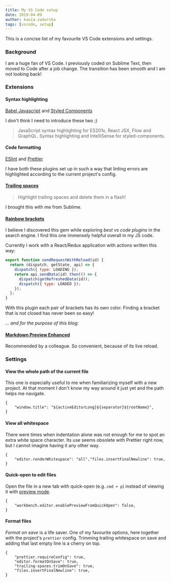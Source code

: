 ```yaml
---
title: My VS Code setup
date: 2019-04-09
author: kasia-zadurska
tags: [vscode, setup]
---
```


This is a concise list of my favourite VS Code extensions and settings.

### Background
I am a huge fan of VS Code. I previously coded on Sublime Text, then moved to Code after a job change. The transition has been smooth and I am not looking back!
### Extensions
#### Syntax highlighting

 [Babel Javascript](https://marketplace.visualstudio.com/itemdetails?itemName=mgmcdermott.vscode-language-babel) and  [Styled Components](https://marketplace.visualstudio.com/itemdetails?itemName=jpoissonnier.vscode-styled-components)

I don't think I need to introduce these two ;)
> JavaScript syntax highlighting for ES201x, React JSX, Flow and GraphQL.
> Syntax highlighting and IntelliSense for styled-components.

#### Code formatting

  [ESlint](https://marketplace.visualstudio.com/itemdetails?itemName=dbaeumer.vscode-eslint) and [Prettier](https://marketplace.visualstudio.com/itemdetails?itemName=esbenp.prettier-vscode)

I have both these plugins set up in such a way that linting errors are highlighted according to the current project's config.

#### [Trailing spaces](https://marketplace.visualstudio.com/itemdetails?itemName=shardulm94.trailing-spaces)

 > Highlight trailing spaces and delete them in a flash!

I brought this with me from Sublime.

#### [Rainbow brackets](https://marketplace.visualstudio.com/itemdetails?itemName=2gua.rainbow-brackets)

I believe I discovered this gem while exploring _best vs code plugins_ in the search engine. I find this one immensely helpful overall in my JS code.

Currently I work with a React/Redux application with actions written this way:
```javascript
export function sendRequestWithReload(id) {
  return (dispatch, getState, api) => {
    dispatch({ type: LOADING });
    return api.sendData(id).then(() => {
      dispatch(getRefreshedData(id));
      dispatch({ type: LOADED });
    });
  };
}
```
With this plugin each pair of brackets has its own color. Finding a bracket that is not closed has never been so easy!

_... and for the purpose of this blog:_
#### [Markdown Preview Enhanced](https://marketplace.visualstudio.com/itemdetails?itemName=shd101wyy.markdown-preview-enhanced)

Recommended by a colleague. So convenient, because of its live reload.

### Settings

#### View the whole path of the current file

This one is especially useful to me when familiarizing myself with a new project. At that moment I don't know my way around it just yet and the path helps me navigate.

```
{
    "window.title": "${activeEditorLong}${separator}${rootName}",
}
```

#### View all whitespace

There were times when indentation alone was not enough for me to spot an extra white space character. Its use seems obsolete with Prettier right now, but I cannot imagine having it any other way.

```
{
    "editor.renderWhitespace": "all","files.insertFinalNewline": true,
}
```


#### Quick-open to edit files

Open the file in a new tab with quick-open (e.g. `cmd + p`) instead of viewing it with [preview mode](https://code.visualstudio.com/docs/getstarted/userinterface#_preview-mode).
```
{
    "workbench.editor.enablePreviewFromQuickOpen": false,
}
```

#### Format files

_Format on save_ is a life saver. One of my favourite options, here together with the project's `prettier` config. Trimming trailing whitespace on save and adding that last empty line is a cherry on top.

```
{
    "prettier.requireConfig": true,
    "editor.formatOnSave": true,
    "trailing-spaces.trimOnSave": true,
    "files.insertFinalNewline": true,
}
```
